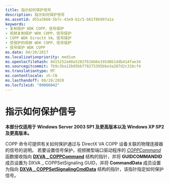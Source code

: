 ```yaml
---
title: 指示如何保护信号
description: 指示如何保护信号
ms.assetid: d55a3660-5b7c-43e9-b1c5-b61f8b997a1a
keywords:
- 复制保护 WDK COPP，信号保护
- 视频复制保护 WDK COPP，信号保护
- COPP WDK DirectX VA，信号保护
- 受保护的视频 WDK COPP，信号保护
- 信号保护 WDK COPP
ms.date: 04/20/2017
ms.localizationpriority: medium
ms.openlocfilehash: 8d15252a80a5282f616b6e195d8b1ddb414fae34
ms.sourcegitcommit: 7b9c3ba12b05bbf78275395bbe3a287d2c31bcf4
ms.translationtype: MT
ms.contentlocale: zh-CN
ms.lasthandoff: 08/28/2020
ms.locfileid: "89066042"
---
```

# <a name="instructing-how-to-protect-the-signal"></a>指示如何保护信号


**本部分仅适用于 Windows Server 2003 SP1 及更高版本以及 Windows XP SP2 及更高版本。**

COPP 命令可提供有关如何保护通过与 DirectX VA COPP 设备关联的物理连接器的信号的说明。 若要设置信号保护，视频微型端口驱动程序的 [*COPPCommand*](./coppcommand.md) 函数接收指向 [**DXVA \_ COPPCommand**](/windows-hardware/drivers/ddi/dxva/ns-dxva-_dxva_coppcommand) 结构的指针，并将 **GUIDCOMMANDID** 成员设置为 DXVA \_ COPPSetSignaling GUID，并将 **CommandData** 成员设置为指向 [**DXVA \_ COPPSetSignalingCmdData**](/windows-hardware/drivers/ddi/dxva/ns-dxva-_dxva_coppsetsignalingcmddata) 结构的指针，该指针指定如何保护信号。

 

